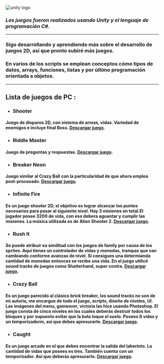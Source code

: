 ![unity logo](https://unity3d.com/profiles/unity3d/themes/unity/images/pages/branding_trademarks/unity-masterbrand-black.png)

### _**Los juegos fueron realizados usando Unity y el lenguaje de programación C#.**_

---

### Sigo desarrollando y aprendiendo más sobre el desarrollo de juegos 2D, así que pronto subiré más juegos.

### En varios de los scripts se emplean conceptos cómo tipos de datos, arrays, funciones, listas y por último programación orientada a objetos.

---

## **Lista de juegos de PC** :

- ### **Shooter**

#### Juego de disparos 2D, con sistema de armas, vidas. Variedad de enemigos e incluye final Boss. [**Descargar juego**](https://www.mediafire.com/file/3pm02szsq3b95vj/GAME_SHOOTER.zip/file).

- ### **Riddle Master**

#### Juego de preguntas y respuestas. [**Descargar juego**](https://www.mediafire.com/file/8ezcs8909px2rot/Riddle_Master.zip/file).

- ### **Breaker Neon**

#### Juego similar al Crazy Ball con la particularidad de que ahora emplea post-procesado. [**Descargar juego**](https://www.mediafire.com/file/ul5xyr2xg985mct/BREAKER_NEON.zip/file).

- ### **Infinite Fire**

#### Es un juego shooter 2D, el objetivo es lograr alcanzar los puntos necesarios para pasar al siguiente nivel. Hay 3 misiones en total.El jugador posee 3200 de vida, con eso debera aguantar y cumplir las misiones. La música utilizada es de Alien Shooter 2. [**Descargar juego**](https://www.mediafire.com/file/vrt38wwl4g797ak/INFINITE_FIRE.zip/file).

- ### **Rush It**

#### Se puede atribuir su similitud con los juegos de family por causa de los sprites. Aqui tienes un controlador de vidas y monedas, trampas que van cambiando conforme avanzas de nivel. Si consigues una determianda cantidad de monedas entonces se recibe una vida. En el juego utilicé sound tracks de juegos como Shatterhand, super contra. [**Descargar juego**](https://www.mediafire.com/file/h98uq2wex9otfjc/RUSH_IT.zip/file).

- ### **Crazy Ball**

#### Es un juego parecido al clásico brick breaker, los sound tracks no son de mi autoría, me encargue de todo el juego, scripts, diseño de niveles, UI. Las imágenes del menu, gameover, victoria las hice usando Photoshop. El juego consta de cinco niveles en los cuales deberás destruir todos los bloques y por supuesto evitar que la bola toque el suelo. Posees 8 vidas y un temporizadorm, así que debes apresurarte. [**Descargar juego**](https://www.mediafire.com/file/rydzzzgw6kkbm3m/CRAZY_BALL.zip/file).

- ### **Caught**

#### Es un juego arcade en el que debes encontrar la salida del laberinto. La cantidad de vidas que posees es tres. También cuenta con un temporizador. Así que deberás apresurarte. [**Descargar juego**](https://www.mediafire.com/file/kcjl1tlndfuhoy6/CAUGHT.zip/file).
